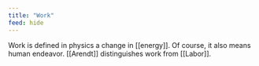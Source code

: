 ```yaml
---
title: "Work"
feed: hide
---
```


Work is defined in physics a change in [[energy]]. Of course, it also means human endeavor. [[Arendt]] distinguishes work from [[Labor]].

